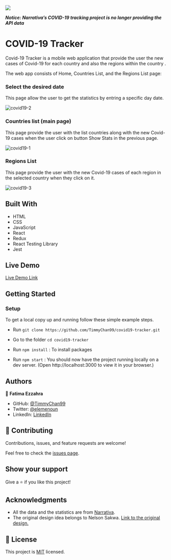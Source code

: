 
![](https://img.shields.io/badge/Microverse-blueviolet)

***Notice: Narrativa’s COVID-19 tracking project is no longer providing the API data***

# COVID-19 Tracker

Covid-19 Tracker is a mobile web application that provide the user the new cases of Covid-19 for each country and also the regions within the country .

The web app consists of Home, Countries List, and the Regions List page:

### Select the desired date 

This page allow the user to get the statistics by entring a specific day date. 

![covid19-2](https://user-images.githubusercontent.com/92228303/157505422-7afd491f-af55-4c5f-a011-35aec3d8c2cb.png)

### Countries list (main page)

This page provide the user with the list countries along with the new Covid-19 cases when the user click on button Show Stats in the previous page.

![covid19-1](https://user-images.githubusercontent.com/92228303/157505962-393ada12-874a-4b7d-98d6-390297e78528.png)

### Regions List

This page provide the user with the new Covid-19 cases of each region in the selected country when they click on it.

![covid19-3](https://user-images.githubusercontent.com/92228303/157506433-d675e4cc-2a56-4007-9c49-6a0e9761b044.png)


## Built With

- HTML
- CSS
- JavaScript
- React
- Redux
- React Testing Library
- Jest

## Live Demo

[Live Demo Link](https://timmychan99.github.io/covid19-tracker/) 


## Getting Started

### **Setup**
To get a local copy up and running follow these simple example steps.

- Run `git clone https://github.com/TimmyChan99/covid19-tracker.git`
- Go to the folder `cd covid19-tracker`

- Run `npm install` : To install packages

- Run `npm start` : You should now have the project running locally on a dev server.
 (Open http://localhost:3000 to view it in your browser.)



## Authors

👤 **Fatima Ezzahra**

- GitHub: [@TimmyChan99](https://github.com/TimmyChan99)
- Twitter: [@elemenoun](https://twitter.com/elemenoun)
- LinkedIn: [LinkedIn](https://www.linkedin.com/in/fatima-ezzahra-elemenoun-020841225/)


## 🤝 Contributing

Contributions, issues, and feature requests are welcome!

Feel free to check the [issues page](../../issues/).

## Show your support

Give a ⭐️ if you like this project!

## Acknowledgments

- All the data and the statistics are from [Narrativa](https://covid19tracking.narrativa.com/index_en.html).
- The original design idea belongs to Nelson Sakwa. [Link to the original design.](https://www.behance.net/gallery/31579789/Ballhead-App-%28Free-PSDs%29)

## 📝 License

This project is [MIT](./MIT.md) licensed.
